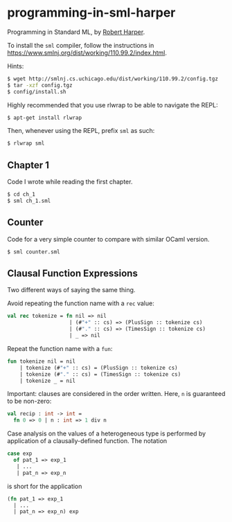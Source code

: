 # programming-in-sml-harper

Programming in Standard ML, by [Robert Harper](https://www.cs.cmu.edu/~rwh/).

To install the `sml` compiler, follow the instructions in 
https://www.smlnj.org/dist/working/110.99.2/index.html.

Hints:

```bash
$ wget http://smlnj.cs.uchicago.edu/dist/working/110.99.2/config.tgz
$ tar -xzf config.tgz
$ config/install.sh
```

Highly recommended that you use rlwrap to be able to navigate the REPL:

```bash
$ apt-get install rlwrap
```

Then, whenever using the REPL, prefix `sml` as such:

```bash
$ rlwrap sml
```

## Chapter 1

Code I wrote while reading the first chapter.

```bash
$ cd ch_1
$ sml ch_1.sml
```

## Counter

Code for a very simple counter to compare with similar OCaml version.

```bash
$ sml counter.sml
```

## Clausal Function Expressions

Two different ways of saying the same thing.

Avoid repeating the function name with a `rec` value:

```sml
val rec tokenize = fn nil => nil
                    | (#"+" :: cs) => (PlusSign :: tokenize cs)
                    | (#"." :: cs) => (TimesSign :: tokenize cs)
                    | _ => nil
```

Repeat the function name with a `fun`:

```sml
fun tokenize nil = nil
    | tokenize (#"+" :: cs) = (PlusSign :: tokenize cs)
    | tokenize (#"." :: cs) = (TimesSign :: tokenize cs)
    | tokenize _ = nil
```

Important: clauses are considered in the order written.
Here, `n` is guaranteed to be non-zero:

```sml
val recip : int -> int =
  fn 0 => 0 | n : int => 1 div n
```

Case analysis on the values of a heterogeneous type is performed
by application of a clausally-defined function. The notation

```sml
case exp
  of pat_1 => exp_1
   | ...
   | pat_n => exp_n
```

is short for the application

```sml
(fn pat_1 => exp_1
  | ...
  | pat_n => exp_n) exp
```
